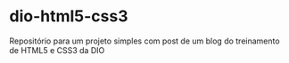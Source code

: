 # dio-html5-css3
Repositório para um projeto simples com post de um blog do treinamento de HTML5 e CSS3 da DIO 

